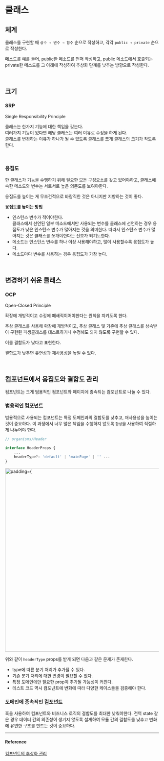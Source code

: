 # 클래스

## 체계

클래스를 구현할 때
`상수 → 변수 → 함수` 순으로 작성하고,
각각 `public → private` 순으로 작성한다.

메소드를 예를 들어, public한 메소드를 먼저 작성하고, public 메소드에서 호출되는 private한 메소드를 그 아래에 작성하여 추상화 단계를 낮추는 방향으로 작성한다.

<br/>

## 크기

### SRP

Single Responsibility Principle

클래스는 한가지 기능에 대한 책임을 갖는다.  
 여러가지 기능이 있다면 해당 클래스는 여러 이유로 수정을 하게 된다.  
 클래스를 변경하는 이유가 하나가 될 수 있도록 클래스를 쪼개 클래스의 크기가 작도록 한다.

<br/>

### 응집도

한 클래스가 기능을 수행하기 위해 필요한 모든 구성요소를 갖고 있어야하고, 클래스에 속한 메소드와 변수는 서로서로 높은 의존도를 보여야한다.

응집도를 높이는 게 무조건적으로 바람직한 것은 아니지만 지향하는 것이 좋다.

<b>응집도를 높이는 방법</b>

- 인스턴스 변수가 적어야한다.  
  클래스에서 선언된 일부 메소드에서만 사용되는 변수를 클래스에 선언하는 경우 응집도가 낮은 인스턴스 변수가 많아지는 것을 의미한다. 따라서 인스턴스 변수가 많아지는 것은 클래스를 쪼개야한다는 신호가 되기도한다.
- 메소드는 인스턴스 변수를 하나 이상 사용해야하고, 많이 사용할수록 응집도가 높다.
- 메소드마다 변수를 사용하는 경우 응집도가 가장 높다.

<br/>

## 변경하기 쉬운 클래스

### OCP

Open-Closed Principle

확장에 개방적이고 수정에 폐쇄적이어야한다는 원칙을 지키도록 한다.

추상 클래스를 사용해 확장에 개방적이고, 추상 클래스 및 기존에 추상 클래스를 상속받아 구현된 파생클래스를 테스트하거나 수정해도 되지 않도록 구현할 수 있다.

이를 결합도가 낮다고 표현한다.

결합도가 낮추면 유연성과 재사용성을 높일 수 있다.

<br/>

## 컴포넌트에서 응집도와 결합도 관리

컴포넌트는 크게 범용적인 컴포넌트와 페이지에 종속되는 컴포넌트로 나눌 수 있다.

### 범용적인 컴포넌트

범용적으로 사용되는 컴포넌트는 특정 도메인과의 결합도를 낮추고, 재사용성을 높이는 것이 중요하다. 이 과정에서 너무 많은 책임을 수행하지 않도록 `합성`을 사용하여 적절하게 나누어야 한다.

```js
// organisms/Header

interface HeaderProps {
    ...
    headerType?: 'default' | 'mainPage' | '' ...
}
```

<img width="599" alt="padding={" src="https://user-images.githubusercontent.com/67260437/218947553-1685a6c2-c8f4-40b1-a7e2-406b57ef07a8.png">

위와 같이 `headerType` props를 받게 되면 다음과 같은 문제가 존재한다.

- type에 따른 분기 처리가 추가될 수 있다.
- 기존 분기 처리에 대한 변경이 필요할 수 있다.
- 특정 도메인에만 필요한 prop이 추가될 가능성이 커진다.
- 테스트 코드 역시 컴포넌트에 변화에 따라 다양한 케이스들을 검증해야 한다.

### 도메인에 종속적인 컴포넌트

훅을 사용하여 컴포넌트와 비즈니스 로직의 결합도를 최대한 낮춰야한다. 전역 state 같은 경우 데이터 간의 의존성이 생기지 않도록 설계하여 모듈 간의 결합도를 낮추고 변화에 유연한 구조를 만드는 것이 중요하다.

---

#### Reference

[컴포넌트의 추상화 관리](https://fe-developers.kakaoent.com/2022/221020-component-abstraction/)
